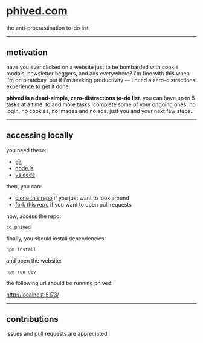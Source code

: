 # [phived.com](https://www.phived.com/)

the anti-procrastination to-do list

---

## motivation

have you ever clicked on a website just to be bombarded with cookie modals, newsletter beggers, and ads everywhere? i'm fine with this when i'm on piratebay, but if i'm seeking productivity — i need a zero-distractions experience to get it done.

**phived is a dead-simple, zero-distractions to-do list**. you can have up to 5 tasks at a time. to add more tasks, complete some of your ongoing ones. no login, no cookies, no images and no ads. just you and your next few steps.

---

## accessing locally

you need these:

- [git](https://git-scm.com/downloads)
- [node.js](https://nodejs.org/en/download/)
- [vs code](https://code.visualstudio.com/download)

then, you can:

- [clone this repo](https://docs.github.com/en/repositories/creating-and-managing-repositories/cloning-a-repository) if you just want to look around
- [fork this repo](https://docs.github.com/en/get-started/quickstart/fork-a-repo) if you want to open pull requests

now, access the repo:

`cd phived`

finally, you should install dependencies:

`npm install`

and open the website:

`npm run dev`

the following url should be running phived:

[http://localhost:5173/](http://localhost:5173/)

---

## contributions

issues and pull requests are appreciated
